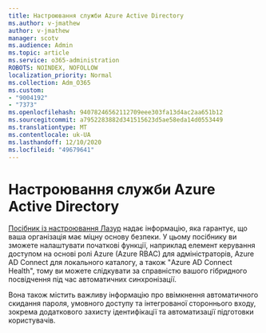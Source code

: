 ```yaml
---
title: Настроювання служби Azure Active Directory
ms.author: v-jmathew
author: v-jmathew
manager: scotv
ms.audience: Admin
ms.topic: article
ms.service: o365-administration
ROBOTS: NOINDEX, NOFOLLOW
localization_priority: Normal
ms.collection: Adm_O365
ms.custom:
- "9004192"
- "7373"
ms.openlocfilehash: 94078246562112709eee303fa13d4ac2aa651b12
ms.sourcegitcommit: a7952283882d341515623d5ae58eda14d0553449
ms.translationtype: MT
ms.contentlocale: uk-UA
ms.lasthandoff: 12/10/2020
ms.locfileid: "49679641"
---
```

# <a name="set-up-azure-active-directory"></a>Настроювання служби Azure Active Directory

[Посібник із настроювання Лазур](https://go.microsoft.com/fwlink/?linkid=2134390) надає інформацію, яка гарантує, що ваша організація має міцну основу безпеки. У цьому посібнику ви зможете налаштувати початкові функції, наприклад елемент керування доступом на основі ролі Azure (Azure RBAC) для адміністраторів, Azure AD Connect для локального каталогу, а також "Azure AD Connect Health", тому ви можете слідкувати за справністю вашого гібридного посвідчення під час автоматичних синхронізації.

Вона також містить важливу інформацію про ввімкнення автоматичного скидання пароля, умовного доступу та інтегрованої стороннього входу, зокрема додаткового захисту ідентифікації та автоматизації підготовки користувачів.
